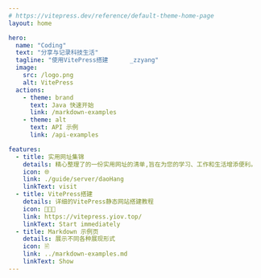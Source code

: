 ```yaml
---
# https://vitepress.dev/reference/default-theme-home-page
layout: home

hero:
  name: "Coding"
  text: "分享与记录科技生活"
  tagline: "使用VitePress搭建      _zzyang"
  image:
    src: /logo.png
    alt: VitePress
  actions:
    - theme: brand
      text: Java 快速开始
      link: /markdown-examples
    - theme: alt
      text: API 示例
      link: /api-examples

features:
  - title: 实用网址集锦
    details: 精心整理了的一份实用网址的清单,旨在为您的学习、工作和生活增添便利。
    icon: 🌐
    link: ./guide/server/daoHang
    linkText: visit
  - title: VitePress搭建
    details: 详细的VitePress静态网站搭建教程
    icon: 👨🏻‍💻
    link: https://vitepress.yiov.top/
    linkText: Start immediately
  - title: Markdown 示例页
    details: 展示不同各种展现形式
    icon: 🖹
    link: ../markdown-examples.md
    linkText: Show
---
```


<confetti />
<!-- <HomeUnderline /> -->
<!-- <update /> -->
